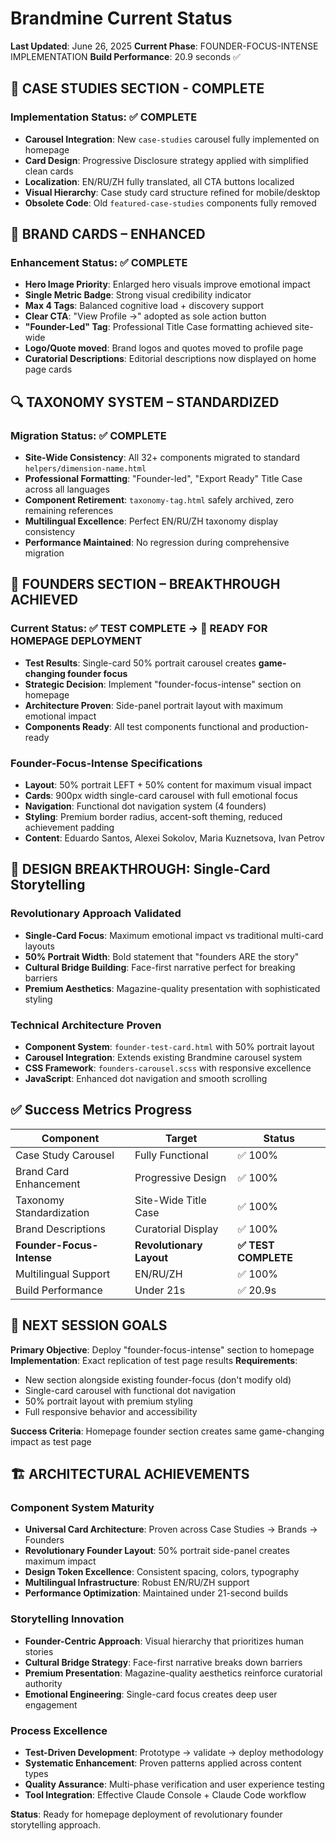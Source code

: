 # Brandmine Current Status
**Last Updated**: June 26, 2025
**Current Phase**: FOUNDER-FOCUS-INTENSE IMPLEMENTATION
**Build Performance**: 20.9 seconds ✅

## 🎯 CASE STUDIES SECTION - COMPLETE

### Implementation Status: ✅ COMPLETE
- **Carousel Integration**: New `case-studies` carousel fully implemented on homepage
- **Card Design**: Progressive Disclosure strategy applied with simplified clean cards
- **Localization**: EN/RU/ZH fully translated, all CTA buttons localized
- **Visual Hierarchy**: Case study card structure refined for mobile/desktop
- **Obsolete Code**: Old `featured-case-studies` components fully removed

## 🧼 BRAND CARDS – ENHANCED

### Enhancement Status: ✅ COMPLETE
- **Hero Image Priority**: Enlarged hero visuals improve emotional impact
- **Single Metric Badge**: Strong visual credibility indicator
- **Max 4 Tags**: Balanced cognitive load + discovery support
- **Clear CTA**: "View Profile →" adopted as sole action button
- **"Founder-Led" Tag**: Professional Title Case formatting achieved site-wide
- **Logo/Quote moved**: Brand logos and quotes moved to profile page
- **Curatorial Descriptions**: Editorial descriptions now displayed on home page cards

## 🔍 TAXONOMY SYSTEM – STANDARDIZED

### Migration Status: ✅ COMPLETE
- **Site-Wide Consistency**: All 32+ components migrated to standard `helpers/dimension-name.html`
- **Professional Formatting**: "Founder-led", "Export Ready" Title Case across all languages
- **Component Retirement**: `taxonomy-tag.html` safely archived, zero remaining references
- **Multilingual Excellence**: Perfect EN/RU/ZH taxonomy display consistency
- **Performance Maintained**: No regression during comprehensive migration

## 🚀 FOUNDERS SECTION – BREAKTHROUGH ACHIEVED

### Current Status: ✅ TEST COMPLETE → 🎯 READY FOR HOMEPAGE DEPLOYMENT
- **Test Results**: Single-card 50% portrait carousel creates **game-changing founder focus**
- **Strategic Decision**: Implement "founder-focus-intense" section on homepage
- **Architecture Proven**: Side-panel portrait layout with maximum emotional impact
- **Components Ready**: All test components functional and production-ready

### **Founder-Focus-Intense Specifications**
- **Layout**: 50% portrait LEFT + 50% content for maximum visual impact
- **Cards**: 900px width single-card carousel with full emotional focus
- **Navigation**: Functional dot navigation system (4 founders)
- **Styling**: Premium border radius, accent-soft theming, reduced achievement padding
- **Content**: Eduardo Santos, Alexei Sokolov, Maria Kuznetsova, Ivan Petrov

## 🧠 DESIGN BREAKTHROUGH: Single-Card Storytelling

### **Revolutionary Approach Validated**
- **Single-Card Focus**: Maximum emotional impact vs traditional multi-card layouts
- **50% Portrait Width**: Bold statement that "founders ARE the story"
- **Cultural Bridge Building**: Face-first narrative perfect for breaking barriers
- **Premium Aesthetics**: Magazine-quality presentation with sophisticated styling

### **Technical Architecture Proven**
- **Component System**: `founder-test-card.html` with 50% portrait layout
- **Carousel Integration**: Extends existing Brandmine carousel system
- **CSS Framework**: `founders-carousel.scss` with responsive excellence
- **JavaScript**: Enhanced dot navigation and smooth scrolling

## ✅ Success Metrics Progress

| Component                 | Target             | Status     |
|--------------------------|--------------------|------------|
| Case Study Carousel      | Fully Functional   | ✅ 100%     |
| Brand Card Enhancement    | Progressive Design | ✅ 100%     |
| Taxonomy Standardization  | Site-Wide Title Case| ✅ 100%     |
| Brand Descriptions       | Curatorial Display | ✅ 100%     |
| **Founder-Focus-Intense** | **Revolutionary Layout** | **✅ TEST COMPLETE** |
| Multilingual Support     | EN/RU/ZH           | ✅ 100%     |
| Build Performance        | Under 21s          | ✅ 20.9s    |

## 🎯 NEXT SESSION GOALS

**Primary Objective**: Deploy "founder-focus-intense" section to homepage
**Implementation**: Exact replication of test page results
**Requirements**:
- New section alongside existing founder-focus (don't modify old)
- Single-card carousel with functional dot navigation
- 50% portrait layout with premium styling
- Full responsive behavior and accessibility

**Success Criteria**: Homepage founder section creates same game-changing impact as test page

## 🏗️ ARCHITECTURAL ACHIEVEMENTS

### **Component System Maturity**
- **Universal Card Architecture**: Proven across Case Studies → Brands → Founders
- **Revolutionary Founder Layout**: 50% portrait side-panel creates maximum impact
- **Design Token Excellence**: Consistent spacing, colors, typography
- **Multilingual Infrastructure**: Robust EN/RU/ZH support
- **Performance Optimization**: Maintained under 21-second builds

### **Storytelling Innovation**
- **Founder-Centric Approach**: Visual hierarchy that prioritizes human stories
- **Cultural Bridge Strategy**: Face-first narrative breaks down barriers
- **Premium Presentation**: Magazine-quality aesthetics reinforce curatorial authority
- **Emotional Engineering**: Single-card focus creates deep user engagement

### **Process Excellence**
- **Test-Driven Development**: Prototype → validate → deploy methodology
- **Systematic Enhancement**: Proven patterns applied across content types
- **Quality Assurance**: Multi-phase verification and user experience testing
- **Tool Integration**: Effective Claude Console + Claude Code workflow

**Status**: Ready for homepage deployment of revolutionary founder storytelling approach.
